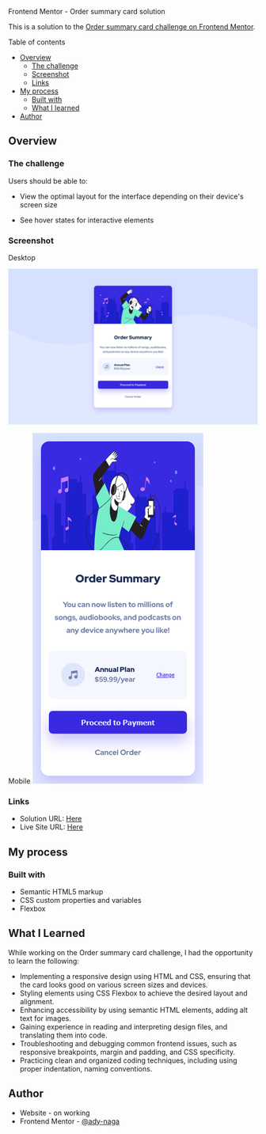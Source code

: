 Frontend Mentor - Order summary card solution

This is a solution to the [Order summary card challenge on Frontend Mentor](https://www.frontendmentor.io/challenges/order-summary-component-QlPmajDUj).

Table of contents

- [Overview](#overview)
  - [The challenge](#the-challenge)
  - [Screenshot](#screenshot)
  - [Links](#links)
- [My process](#my-process)
  - [Built with](#built-with)
  - [What I learned](#what-i-learned)
- [Author](#author)

## Overview

### The challenge

Users should be able to:

- View the optimal layout for the interface depending on their device's screen size

- See hover states for interactive elements

### Screenshot

Desktop

![](https://github.com/ady-naga/order-summary-component/blob/main/design/Screen%20Shot%20Desktop.png?raw=true)

Mobile
![](https://github.com/ady-naga/order-summary-component/blob/main/design/Screen%20Shot%20Mobile.png?raw=true)

### Links

- Solution URL: [Here](https://github.com/ady-naga/order-summary-component)
- Live Site URL: [Here](https://order-summary-component-ozh4sgut4-ady-naga.vercel.app/)

## My process

### Built with

- Semantic HTML5 markup
- CSS custom properties and variables
- Flexbox

## What I Learned

While working on the Order summary card challenge, I had the opportunity to learn the following:

- Implementing a responsive design using HTML and CSS, ensuring that the card looks good on various screen sizes and devices.
- Styling elements using CSS Flexbox to achieve the desired layout and alignment.
- Enhancing accessibility by using semantic HTML elements, adding alt text for images.
- Gaining experience in reading and interpreting design files, and translating them into code.
- Troubleshooting and debugging common frontend issues, such as responsive breakpoints, margin and padding, and CSS specificity.
- Practicing clean and organized coding techniques, including using proper indentation, naming conventions.

## Author

- Website - on working
- Frontend Mentor - [@ady-naga](https://www.frontendmentor.io/profile/ady-naga)
